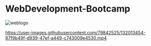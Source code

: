# WebDevelopment-Bootcamp
![weblogo](https://user-images.githubusercontent.com/79842525/131225686-5f818107-7ab9-464a-893f-34962cbdbc7c.jpg) 
  
  https://user-images.githubusercontent.com/79842525/132013454-87f9b49f-d939-47ef-a449-c743009e4530.mp4


